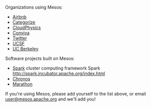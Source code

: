 Organizations using Mesos:

* [Airbnb](http://www.airbnb.com)
* [Categorize](http://categorize.co)
* [CloudPhysics](http://cloudphysics.com)
* [Conviva](http://www.conviva.com)
* [Twitter](http://www.twitter.com)
* [UCSF](http://www.ucsf.edu)
* [UC Berkeley](http://www.berkeley.edu)

Software projects built on Mesos:

* [Spark](http://spark.incubator.apache.org/) cluster computing framework
Spark
http://spark.incubator.apache.org/index.html
* [Chronos](https://github.com/airbnb/chronos)
* [Marathon](https://github.com/mesosphere/marathon)


If you're using Mesos, please add yourself to the list above, or email user@mesos.apache.org and we'll add you!